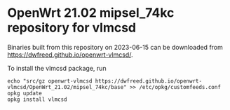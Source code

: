 OpenWrt 21.02 mipsel_74kc repository for vlmcsd
========

Binaries built from this repository on 2023-06-15 can be downloaded from <https://dwfreed.github.io/openwrt-vlmcsd/>.

To install the vlmcsd package, run

```
echo "src/gz openwrt-vlmcsd https://dwfreed.github.io/openwrt-vlmcsd/OpenWrt_21.02/mipsel_74kc/base" >> /etc/opkg/customfeeds.conf
opkg update
opkg install vlmcsd
```
